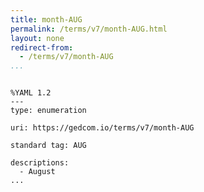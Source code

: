 ```yaml
---
title: month-AUG
permalink: /terms/v7/month-AUG.html
layout: none
redirect-from:
  - /terms/v7/month-AUG
...
```


```

%YAML 1.2
---
type: enumeration

uri: https://gedcom.io/terms/v7/month-AUG

standard tag: AUG

descriptions:
  - August
...

```
